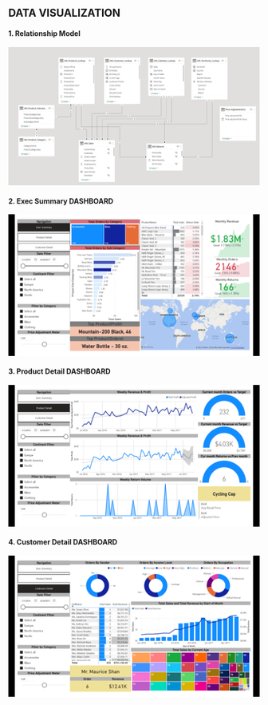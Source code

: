 ## DATA VISUALIZATION

#### 1. Relationship Model
![(Table_Relationship.png)](https://github.com/Harsha-Pulagam/PowerBI_AW_Sales_Project/blob/ccf75411d3095db161236b9eefa82975918e0402/Table_Relationship.png)

#### 2. Exec Summary DASHBOARD
![(DashBoard/Exec_Summary.png)](https://github.com/Harsha-Pulagam/PowerBI_AW_Sales_Project/blob/7ed9b33807d5c366a3863f222ec8afe8e9d88a56/DashBoard/Exec_Summary.png)

#### 3. Product Detail DASHBOARD
![(DashBoard/Product_Detail.png)](https://github.com/Harsha-Pulagam/PowerBI_AW_Sales_Project/blob/7ed9b33807d5c366a3863f222ec8afe8e9d88a56/DashBoard/Product_Detail.png)

#### 4. Customer Detail DASHBOARD
![(DashBoard/Customer_Detail.png)](https://github.com/Harsha-Pulagam/PowerBI_AW_Sales_Project/blob/7ed9b33807d5c366a3863f222ec8afe8e9d88a56/DashBoard/Customer_Detail.png)
